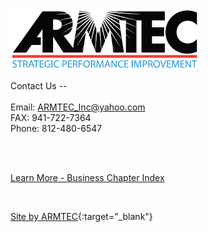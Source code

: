  
<img src="book/images/media/ARMTEC Logo Medium+.png" alt="Logo">

Contact Us --<br>
<br>
Email: ARMTEC_Inc@yahoo.com<br>
FAX: 941-722-7364<br>
Phone: 812-480-6547<br>

<br>
<br>

[Learn More - Business Chapter Index](chapters.md#business)

<br>

[Site by ARMTEC](https://www.drupal.org/u/emofsnead){:target="_blank"}
